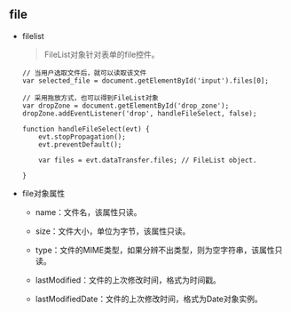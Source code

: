## file

* filelist

  > FileList对象针对表单的file控件。

  ```
  // 当用户选取文件后，就可以读取该文件
  var selected_file = document.getElementById('input').files[0];

  // 采用拖放方式，也可以得到FileList对象
  var dropZone = document.getElementById('drop_zone');
  dropZone.addEventListener('drop', handleFileSelect, false);

  function handleFileSelect(evt) {
      evt.stopPropagation();
      evt.preventDefault();

      var files = evt.dataTransfer.files; // FileList object.

  }
  ```

* file对象属性

   - name：文件名，该属性只读。

   - size：文件大小，单位为字节，该属性只读。

   - type：文件的MIME类型，如果分辨不出类型，则为空字符串，该属性只读。

   - lastModified：文件的上次修改时间，格式为时间戳。
   
   - lastModifiedDate：文件的上次修改时间，格式为Date对象实例。
